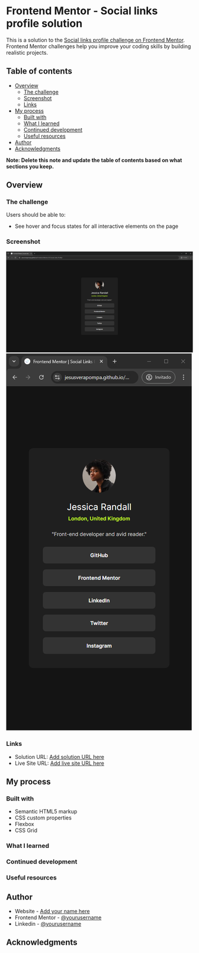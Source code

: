 # Frontend Mentor - Social links profile solution

This is a solution to the [Social links profile challenge on Frontend Mentor](https://www.frontendmentor.io/challenges/social-links-profile-UG32l9m6dQ). Frontend Mentor challenges help you improve your coding skills by building realistic projects.

## Table of contents

-   [Overview](#overview)
    -   [The challenge](#the-challenge)
    -   [Screenshot](#screenshot)
    -   [Links](#links)
-   [My process](#my-process)
    -   [Built with](#built-with)
    -   [What I learned](#what-i-learned)
    -   [Continued development](#continued-development)
    -   [Useful resources](#useful-resources)
-   [Author](#author)
-   [Acknowledgments](#acknowledgments)

**Note: Delete this note and update the table of contents based on what sections you keep.**

## Overview

### The challenge

Users should be able to:

-   See hover and focus states for all interactive elements on the page

### Screenshot

![](./assets/img/screenshot/screenshot-desktop.png)
![](./assets/img/screenshot/screenshot-mobile.png)

### Links

-   Solution URL: [Add solution URL here](https://github.com/JesusVeraPompa/Frontend-Mentor-03-Social-Links-Profile)
-   Live Site URL: [Add live site URL here](https://jesusverapompa.github.io/Frontend-Mentor-03-Social-Links-Profile/)

## My process

### Built with

-   Semantic HTML5 markup
-   CSS custom properties
-   Flexbox
-   CSS Grid

### What I learned

### Continued development

### Useful resources

## Author

-   Website - [Add your name here](https://techpompahelp.com/)
-   Frontend Mentor - [@yourusername](https://www.frontendmentor.io/profile/JesusVeraPompa)
-   Linkedin - [@yourusername](https://www.linkedin.com/in/jes%C3%BAs-alberto-vera-pompa-26ba43190/)

## Acknowledgments
